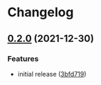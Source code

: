 # Changelog

## [0.2.0](https://github.com/chingor13/rp-1170/compare/sub-crate-v0.1.0...sub-crate-v0.2.0) (2021-12-30)


### Features

* initial release ([3bfd719](https://github.com/chingor13/rp-1170/commit/3bfd719e80355a573d71e1496335f981d63473e2))
